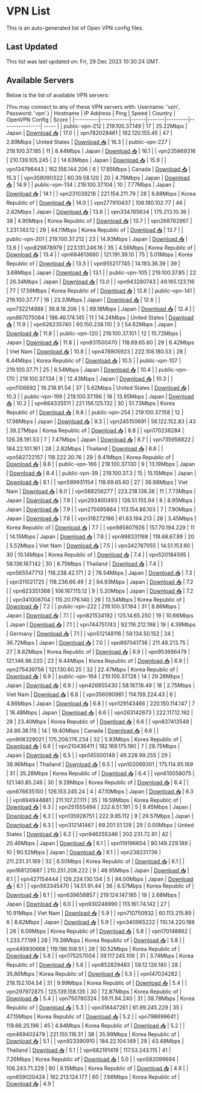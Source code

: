 # VPN List

This is an auto-generated list of Open VPN config files.

## Last Updated

This list was last updated on: Fri, 29 Dec 2023 10:30:24 GMT.

## Available Servers

Below is the list of available VPN servers:

(You may connect to any of these VPN servers with: Username: 'vpn', Password: 'vpn'.)
| Hostname | IP Address | Ping | Speed | Country | OpenVPN Config | Score |
|----------|------------|------|-------|---------|----------------| ----- |
| public-vpn-212 | 219.100.37.149 | 17 | 25.22Mbps | Japan | [Download 📥](./configs/server_0_JP.ovpn) | 17.0 |
| vpn782028461 | 162.120.155.45 | 47 | 2.89Mbps | United States | [Download 📥](./configs/server_1_US.ovpn) | 16.3 |
| public-vpn-227 | 219.100.37.185 | 11 | 8.44Mbps | Japan | [Download 📥](./configs/server_2_JP.ovpn) | 16.1 |
| vpn235869316 | 210.139.105.245 | 2 | 14.63Mbps | Japan | [Download 📥](./configs/server_3_JP.ovpn) | 15.9 |
| vpn134796443 | 162.156.144.206 | 6 | 17.85Mbps | Canada | [Download 📥](./configs/server_4_CA.ovpn) | 15.3 |
| vpn359090322 | 60.39.58.120 | 20 | 4.79Mbps | Japan | [Download 📥](./configs/server_5_JP.ovpn) | 14.9 |
| public-vpn-134 | 219.100.37.104 | 10 | 7.77Mbps | Japan | [Download 📥](./configs/server_6_JP.ovpn) | 14.1 |
| vpn231039216 | 221.154.211.79 | 28 | 8.88Mbps | Korea Republic of | [Download 📥](./configs/server_7_KR.ovpn) | 14.0 |
| vpn277910437 | 106.180.102.77 | 46 | 2.82Mbps | Japan | [Download 📥](./configs/server_8_JP.ovpn) | 13.8 |
| vpn334785634 | 175.213.10.36 | 38 | 4.90Mbps | Korea Republic of | [Download 📥](./configs/server_9_KR.ovpn) | 13.7 |
| vpn268782967 | 1.231.143.12 | 29 | 44.11Mbps | Korea Republic of | [Download 📥](./configs/server_10_KR.ovpn) | 13.7 |
| public-vpn-201 | 219.100.37.212 | 23 | 14.93Mbps | Japan | [Download 📥](./configs/server_11_JP.ovpn) | 13.6 |
| vpn829878979 | 223.131.246.16 | 35 | 4.56Mbps | Korea Republic of | [Download 📥](./configs/server_12_KR.ovpn) | 13.4 |
| vpn684613660 | 121.191.39.10 | 75 | 5.01Mbps | Korea Republic of | [Download 📥](./configs/server_13_KR.ovpn) | 13.3 |
| vpn955217745 | 14.193.36.39 | 39 | 3.68Mbps | Japan | [Download 📥](./configs/server_14_JP.ovpn) | 13.1 |
| public-vpn-105 | 219.100.37.85 | 22 | 26.34Mbps | Japan | [Download 📥](./configs/server_15_JP.ovpn) | 13.0 |
| vpn943280743 | 49.165.123.116 | 77 | 17.59Mbps | Korea Republic of | [Download 📥](./configs/server_16_KR.ovpn) | 12.8 |
| public-vpn-141 | 219.100.37.77 | 16 | 23.33Mbps | Japan | [Download 📥](./configs/server_17_JP.ovpn) | 12.6 |
| vpn732214988 | 36.8.18.206 | 5 | 69.18Mbps | Japan | [Download 📥](./configs/server_18_JP.ovpn) | 12.4 |
| vpn867075084 | 198.46.174.145 | 11 | 14.24Mbps | United States | [Download 📥](./configs/server_19_US.ovpn) | 11.9 |
| vpn526235740 | 60.150.238.110 | 3 | 54.62Mbps | Japan | [Download 📥](./configs/server_20_JP.ovpn) | 11.8 |
| public-vpn-120 | 219.100.37.101 | 12 | 15.72Mbps | Japan | [Download 📥](./configs/server_21_JP.ovpn) | 11.8 |
| vpn831500470 | 118.69.65.60 | 29 | 6.42Mbps | Viet Nam | [Download 📥](./configs/server_22_VN.ovpn) | 10.8 |
| vpn478905923 | 222.108.180.53 | 28 | 6.44Mbps | Korea Republic of | [Download 📥](./configs/server_23_KR.ovpn) | 10.5 |
| public-vpn-107 | 219.100.37.71 | 25 | 8.54Mbps | Japan | [Download 📥](./configs/server_24_JP.ovpn) | 10.4 |
| public-vpn-170 | 219.100.37.134 | 9 | 12.43Mbps | Japan | [Download 📥](./configs/server_25_JP.ovpn) | 10.3 |
| vpn1106692 | 18.218.91.54 | 37 | 5.62Mbps | United States | [Download 📥](./configs/server_26_US.ovpn) | 10.3 |
| public-vpn-199 | 219.100.37.196 | 18 | 13.95Mbps | Japan | [Download 📥](./configs/server_27_JP.ovpn) | 10.2 |
| vpn664335511 | 221.156.125.132 | 30 | 51.73Mbps | Korea Republic of | [Download 📥](./configs/server_28_KR.ovpn) | 9.8 |
| public-vpn-254 | 219.100.37.158 | 12 | 17.98Mbps | Japan | [Download 📥](./configs/server_29_JP.ovpn) | 9.3 |
| vpn245150691 | 58.122.152.83 | 43 | 39.27Mbps | Korea Republic of | [Download 📥](./configs/server_30_KR.ovpn) | 8.8 |
| vpn170238284 | 126.28.191.53 | 7 | 7.47Mbps | Japan | [Download 📥](./configs/server_31_JP.ovpn) | 8.7 |
| vpn735958822 | 184.22.101.161 | 28 | 2.82Mbps | Thailand | [Download 📥](./configs/server_32_TH.ovpn) | 8.6 |
| vpn582722157 | 118.222.30.76 | 29 | 9.41Mbps | Korea Republic of | [Download 📥](./configs/server_33_KR.ovpn) | 8.6 |
| public-vpn-166 | 219.100.37.130 | 9 | 13.19Mbps | Japan | [Download 📥](./configs/server_34_JP.ovpn) | 8.4 |
| public-vpn-39 | 219.100.37.3 | 15 | 15.15Mbps | Japan | [Download 📥](./configs/server_35_JP.ovpn) | 8.1 |
| vpn599931154 | 118.69.65.60 | 27 | 36.98Mbps | Viet Nam | [Download 📥](./configs/server_36_VN.ovpn) | 8.0 |
| vpn588256277 | 223.218.138.38 | 11 | 7.73Mbps | Japan | [Download 📥](./configs/server_37_JP.ovpn) | 7.9 |
| vpn293400493 | 126.51.155.94 | 8 | 8.95Mbps | Japan | [Download 📥](./configs/server_38_JP.ovpn) | 7.9 |
| vpn275695864 | 113.154.86.103 | 7 | 7.90Mbps | Japan | [Download 📥](./configs/server_39_JP.ovpn) | 7.8 |
| vpn316272186 | 61.83.194.213 | 28 | 3.45Mbps | Korea Republic of | [Download 📥](./configs/server_40_KR.ovpn) | 7.7 |
| vpn985807926 | 157.70.194.229 | 11 | 14.15Mbps | Japan | [Download 📥](./configs/server_41_JP.ovpn) | 7.6 |
| vpn998331168 | 118.68.67.89 | 20 | 5.52Mbps | Viet Nam | [Download 📥](./configs/server_42_VN.ovpn) | 7.5 |
| vpn342787055 | 14.51.153.60 | 30 | 10.14Mbps | Korea Republic of | [Download 📥](./configs/server_43_KR.ovpn) | 7.4 |
| vpn520184595 | 58.136.167.142 | 30 | 8.75Mbps | Thailand | [Download 📥](./configs/server_44_TH.ovpn) | 7.4 |
| vpn565547713 | 118.238.42.171 | 2 | 78.54Mbps | Japan | [Download 📥](./configs/server_45_JP.ovpn) | 7.3 |
| vpn311021725 | 118.236.66.49 | 2 | 94.93Mbps | Japan | [Download 📥](./configs/server_46_JP.ovpn) | 7.2 |
| vpn623351368 | 106.167.115.12 | 9 | 5.20Mbps | Japan | [Download 📥](./configs/server_47_JP.ovpn) | 7.2 |
| vpn341008704 | 115.20.176.140 | 26 | 13.54Mbps | Korea Republic of | [Download 📥](./configs/server_48_KR.ovpn) | 7.2 |
| public-vpn-222 | 219.100.37.184 | 31 | 8.86Mbps | Japan | [Download 📥](./configs/server_49_JP.ovpn) | 7.1 |
| vpn821534192 | 125.14.65.250 | 19 | 10.66Mbps | Japan | [Download 📥](./configs/server_50_JP.ovpn) | 7.1 |
| vpn744751743 | 92.116.212.198 | 19 | 4.39Mbps | Germany | [Download 📥](./configs/server_51_DE.ovpn) | 7.1 |
| vpn512148116 | 59.134.50.152 | 24 | 36.72Mbps | Japan | [Download 📥](./configs/server_52_JP.ovpn) | 7.0 |
| vpn897041736 | 211.48.213.75 | 27 | 8.82Mbps | Korea Republic of | [Download 📥](./configs/server_53_KR.ovpn) | 6.9 |
| vpn953686479 | 121.146.96.220 | 23 | 9.44Mbps | Korea Republic of | [Download 📥](./configs/server_54_KR.ovpn) | 6.9 |
| vpn275439756 | 121.130.60.25 | 32 | 22.47Mbps | Korea Republic of | [Download 📥](./configs/server_55_KR.ovpn) | 6.9 |
| public-vpn-164 | 219.100.37.128 | 14 | 29.26Mbps | Japan | [Download 📥](./configs/server_56_JP.ovpn) | 6.9 |
| vpn426855430 | 58.187.16.49 | 18 | 2.75Mbps | Viet Nam | [Download 📥](./configs/server_57_VN.ovpn) | 6.8 |
| vpn356090981 | 114.159.224.43 | 6 | 4.86Mbps | Japan | [Download 📥](./configs/server_58_JP.ovpn) | 6.8 |
| vpn129143466 | 220.150.114.147 | 7 | 18.48Mbps | Japan | [Download 📥](./configs/server_59_JP.ovpn) | 6.6 |
| vpn263142673 | 222.117.12.192 | 28 | 23.40Mbps | Korea Republic of | [Download 📥](./configs/server_60_KR.ovpn) | 6.6 |
| vpn837413548 | 24.86.38.115 | 14 | 19.40Mbps | Canada | [Download 📥](./configs/server_61_CA.ovpn) | 6.6 |
| vpn906329021 | 175.208.176.234 | 32 | 5.93Mbps | Korea Republic of | [Download 📥](./configs/server_62_KR.ovpn) | 6.6 |
| vpn210436411 | 182.169.175.190 | 7 | 29.75Mbps | Japan | [Download 📥](./configs/server_63_JP.ovpn) | 6.5 |
| vpn145500149 | 49.228.99.255 | 29 | 38.96Mbps | Thailand | [Download 📥](./configs/server_64_TH.ovpn) | 6.5 |
| vpn102069301 | 175.114.95.169 | 31 | 35.28Mbps | Korea Republic of | [Download 📥](./configs/server_65_KR.ovpn) | 6.4 |
| vpn610058075 | 121.140.85.246 | 30 | 9.29Mbps | Korea Republic of | [Download 📥](./configs/server_66_KR.ovpn) | 6.4 |
| vpn676635150 | 126.153.245.24 | 4 | 47.10Mbps | Japan | [Download 📥](./configs/server_67_JP.ovpn) | 6.3 |
| vpn694944881 | 211.107.27.111 | 35 | 19.59Mbps | Korea Republic of | [Download 📥](./configs/server_68_KR.ovpn) | 6.3 |
| vpn251555494 | 222.6.51.191 | 5 | 9.45Mbps | Japan | [Download 📥](./configs/server_69_JP.ovpn) | 6.3 |
| vpn135928751 | 222.9.85.112 | 9 | 29.57Mbps | Japan | [Download 📥](./configs/server_70_JP.ovpn) | 6.3 |
| vpn312141467 | 69.201.51.129 | 29 | 0.00Mbps | United States | [Download 📥](./configs/server_71_US.ovpn) | 6.2 |
| vpn946255346 | 202.231.72.91 | 42 | 20.46Mbps | Japan | [Download 📥](./configs/server_72_JP.ovpn) | 6.1 |
| vpn119196604 | 90.149.229.189 | 10 | 90.52Mbps | Japan | [Download 📥](./configs/server_73_JP.ovpn) | 6.1 |
| vpn238231736 | 211.231.31.189 | 32 | 6.50Mbps | Korea Republic of | [Download 📥](./configs/server_74_KR.ovpn) | 6.1 |
| vpn168120887 | 210.251.208.222 | 9 | 48.95Mbps | Japan | [Download 📥](./configs/server_75_JP.ovpn) | 6.1 |
| vpn427154444 | 126.224.130.134 | 5 | 94.00Mbps | Japan | [Download 📥](./configs/server_76_JP.ovpn) | 6.1 |
| vpn563345470 | 14.51.91.44 | 36 | 6.57Mbps | Korea Republic of | [Download 📥](./configs/server_77_KR.ovpn) | 6.1 |
| vpn639658857 | 219.124.147.185 | 19 | 2.68Mbps | Japan | [Download 📥](./configs/server_78_JP.ovpn) | 6.0 |
| vpn930248990 | 113.161.74.142 | 27 | 10.91Mbps | Viet Nam | [Download 📥](./configs/server_79_VN.ovpn) | 5.9 |
| vpn710750932 | 60.113.215.89 | 6 | 8.82Mbps | Japan | [Download 📥](./configs/server_80_JP.ovpn) | 5.9 |
| vpn340965222 | 110.14.220.188 | 28 | 6.09Mbps | Korea Republic of | [Download 📥](./configs/server_81_KR.ovpn) | 5.8 |
| vpn170148862 | 1.233.77.199 | 28 | 79.38Mbps | Korea Republic of | [Download 📥](./configs/server_82_KR.ovpn) | 5.8 |
| vpn449930668 | 119.196.108.51 | 29 | 30.52Mbps | Korea Republic of | [Download 📥](./configs/server_83_KR.ovpn) | 5.8 |
| vpn175257004 | 39.117.245.109 | 31 | 3.74Mbps | Korea Republic of | [Download 📥](./configs/server_84_KR.ovpn) | 5.6 |
| vpn852829483 | 59.12.126.180 | 28 | 35.86Mbps | Korea Republic of | [Download 📥](./configs/server_85_KR.ovpn) | 5.5 |
| vpn147034282 | 218.152.104.54 | 31 | 9.99Mbps | Korea Republic of | [Download 📥](./configs/server_86_KR.ovpn) | 5.4 |
| vpn297972875 | 125.139.158.135 | 30 | 72.87Mbps | Korea Republic of | [Download 📥](./configs/server_87_KR.ovpn) | 5.4 |
| vpn750780324 | 59.11.94.240 | 31 | 38.78Mbps | Korea Republic of | [Download 📥](./configs/server_88_KR.ovpn) | 5.3 |
| vpn318447261 | 61.99.245.229 | 35 | 47.15Mbps | Korea Republic of | [Download 📥](./configs/server_89_KR.ovpn) | 5.2 |
| vpn798699641 | 119.66.25.196 | 45 | 4.84Mbps | Korea Republic of | [Download 📥](./configs/server_90_KR.ovpn) | 5.2 |
| vpn469402479 | 221.155.118.31 | 38 | 35.99Mbps | Korea Republic of | [Download 📥](./configs/server_91_KR.ovpn) | 5.1 |
| vpn923390910 | 184.22.104.149 | 29 | 43.48Mbps | Thailand | [Download 📥](./configs/server_92_TH.ovpn) | 5.1 |
| vpn682191419 | 117.53.243.115 | 41 | 7.26Mbps | Korea Republic of | [Download 📥](./configs/server_93_KR.ovpn) | 5.0 |
| vpn582099694 | 106.243.71.229 | 80 | 8.15Mbps | Korea Republic of | [Download 📥](./configs/server_94_KR.ovpn) | 4.9 |
| vpn659020424 | 182.213.124.177 | 60 | 7.66Mbps | Korea Republic of | [Download 📥](./configs/server_95_KR.ovpn) | 4.9 |
